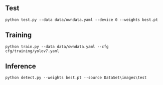 ## Test

```
python test.py --data data/owndata.yaml --device 0 --weights best.pt
```

## Training

``` shell
python train.py --data data/owndata.yaml --cfg cfg/training/yolov7.yaml
```

## Inference

``` shell
python detect.py --weights best.pt --source DataSet\images\test
```



